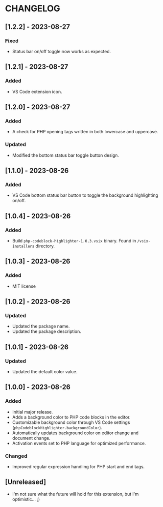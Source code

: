 # CHANGELOG

## [1.2.2] - 2023-08-27

### Fixed

- Status bar on/off toggle now works as expected.

## [1.2.1] - 2023-08-27

### Added

- VS Code extension icon.

## [1.2.0] - 2023-08-27

### Added

- A check for PHP opening tags written in both lowercase and uppercase.

### Updated

- Modified the bottom status bar toggle button design.

## [1.1.0] - 2023-08-26

### Added

- VS Code bottom status bar button to toggle the background highlighting on/off.

## [1.0.4] - 2023-08-26

### Added

- Build `php-codeblock-highlighter-1.0.3.vsix` binary. Found in `/vsix-installers` directory.

## [1.0.3] - 2023-08-26

### Added

- MIT license

## [1.0.2] - 2023-08-26

### Updated

- Updated the package name.
- Updated the package description.

## [1.0.1] - 2023-08-26

### Updated

- Updated the default color value.

## [1.0.0] - 2023-08-26

### Added

- Initial major release.
- Adds a background color to PHP code blocks in the editor.
- Customizable background color through VS Code settings (`phpCodeblockHighlighter.backgroundColor`).
- Automatically updates background color on editor change and document change.
- Activation events set to PHP language for optimized performance.

### Changed

- Improved regular expression handling for PHP start and end tags.

## [Unreleased]

- I'm not sure what the future will hold for this extension, but I'm optimistic... ;)

